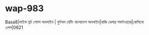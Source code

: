 # wap-983
Basa8|লাইভ স্লট গেমস অনলাইন | ফুটবল বেটিং বাংলাদেশ অনলাইন|বাজি খেলার সফটওয়্যার|কেসিনো এপস|0621
